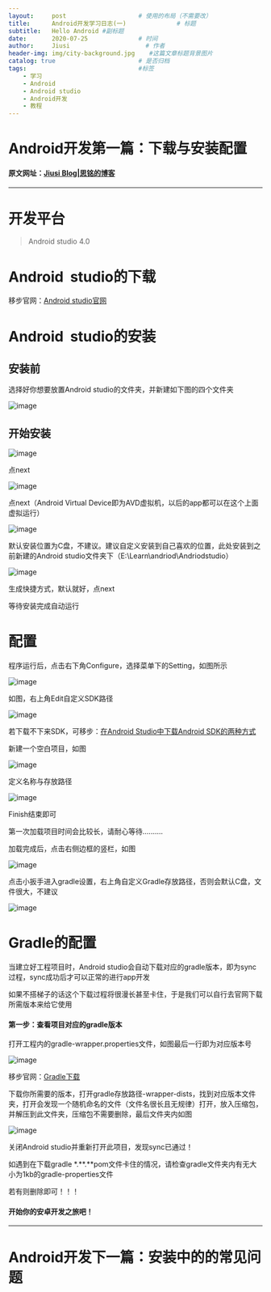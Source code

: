 ```yaml
---
layout:     post                    # 使用的布局（不需要改）
title:      Android开发学习日志(一)              # 标题 
subtitle:   Hello Android #副标题
date:       2020-07-25              # 时间
author:     Jiusi                     # 作者
header-img: img/city-background.jpg    #这篇文章标题背景图片
catalog: true                       # 是否归档
tags:                               #标签
    - 学习
    - Android
    - Android studio
    - Android开发
    - 教程
---
```

# Android开发第一篇：下载与安装配置

#### 原文网址：[Jiusi Blog|思铭的博客](https://jiusi1999.top/)

* * *

# 开发平台

>Android studio 4.0
          
# Android  studio的下载

移步官网：[Android studio官网](https://developer.android.google.cn/studio)

# Android  studio的安装

## 安装前

选择好你想要放置Android studio的文件夹，并新建如下图的四个文件夹

![image](https://upload-images.jianshu.io/upload_images/21998006-4b6b23263df51b2c.png?imageMogr2/auto-orient/strip%7CimageView2/2/w/1240)

## 开始安装

![image](https://upload-images.jianshu.io/upload_images/21998006-b63d2c2a2b4491c1.png?imageMogr2/auto-orient/strip%7CimageView2/2/w/1240)

点next

![image](https://upload-images.jianshu.io/upload_images/21998006-85b7a997368b50d8.png?imageMogr2/auto-orient/strip%7CimageView2/2/w/1240)

点next（Android Virtual Device即为AVD虚拟机，以后的app都可以在这个上面虚拟运行）

![image](https://upload-images.jianshu.io/upload_images/21998006-fcd0f25cb3d23384.png?imageMogr2/auto-orient/strip%7CimageView2/2/w/1240)

默认安装位置为C盘，不建议。建议自定义安装到自己喜欢的位置，此处安装到之前新建的Android studio文件夹下（E:\Learn\andriod\Andriodstudio）

![image](https://upload-images.jianshu.io/upload_images/21998006-b4deb731746626f5.png?imageMogr2/auto-orient/strip%7CimageView2/2/w/1240)

生成快捷方式，默认就好，点next

等待安装完成自动运行

# 配置

程序运行后，点击右下角Configure，选择菜单下的Setting，如图所示

![image](https://upload-images.jianshu.io/upload_images/21998006-65f774c9769e3e39.png?imageMogr2/auto-orient/strip%7CimageView2/2/w/1240)

如图，右上角Edit自定义SDK路径

![image](https://upload-images.jianshu.io/upload_images/21998006-4549b35645d3f2bc.png?imageMogr2/auto-orient/strip%7CimageView2/2/w/1240)

若下载不下来SDK，可移步：[在Android Studio中下载Android SDK的两种方式](https://www.cnblogs.com/senior-engineer/p/11130757.html)

新建一个空白项目，如图

![image](https://upload-images.jianshu.io/upload_images/21998006-001c817b5bbe915b.png?imageMogr2/auto-orient/strip%7CimageView2/2/w/1240)

定义名称与存放路径

![image](https://upload-images.jianshu.io/upload_images/21998006-4a8c142ace93c0eb.png?imageMogr2/auto-orient/strip%7CimageView2/2/w/1240)

Finish结束即可

第一次加载项目时间会比较长，请耐心等待..........

加载完成后，点击右侧边框的竖栏，如图

![image](https://upload-images.jianshu.io/upload_images/21998006-dfeec2a8239f6886.png?imageMogr2/auto-orient/strip%7CimageView2/2/w/1240)

点击小扳手进入gradle设置，右上角自定义Gradle存放路径，否则会默认C盘，文件很大，不建议

![image](https://upload-images.jianshu.io/upload_images/21998006-d2eb01a40d50d26b.png?imageMogr2/auto-orient/strip%7CimageView2/2/w/1240)

# Gradle的配置

当建立好工程项目时，Android studio会自动下载对应的gradle版本，即为sync过程，sync成功后才可以正常的进行app开发

如果不搭梯子的话这个下载过程将很漫长甚至卡住，于是我们可以自行去官网下载所需版本来给它使用

#### 第一步：查看项目对应的gradle版本

打开工程内的gradle-wrapper.properties文件，如图最后一行即为对应版本号

![image](https://upload-images.jianshu.io/upload_images/21998006-74c626220727c0b3.png?imageMogr2/auto-orient/strip%7CimageView2/2/w/1240)

移步官网：[Gradle下载](https://services.gradle.org/distributions/)

下载你所需要的版本，打开gradle存放路径-wrapper-dists，找到对应版本文件夹，打开会发现一个随机命名的文件（文件名很长且无规律）打开，放入压缩包，并解压到此文件夹，压缩包不需要删除，最后文件夹内如图

![image](https://upload-images.jianshu.io/upload_images/21998006-15e2b17cb817664d.png?imageMogr2/auto-orient/strip%7CimageView2/2/w/1240)

关闭Android studio并重新打开此项目，发现sync已通过！

如遇到在下载gradle *.**.**pom文件卡住的情况，请检查gradle文件夹内有无大小为1kb的gradle-properties文件

若有则删除即可！！！

#### 开始你的安卓开发之旅吧！

* * *

# Android开发下一篇：安装中的的常见问题
